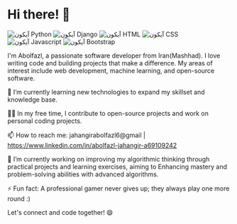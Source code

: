 # Hi there! 👋

![آیکون Python](https://img.icons8.com/color/48/000000/python.png)     ![آیکون Django](https://img.icons8.com/color/48/000000/django.png)     ![آیکون HTML](https://img.icons8.com/color/48/000000/html-5.png)     ![آیکون CSS](https://img.icons8.com/color/48/000000/css3.png)     ![آیکون Javascript](https://img.icons8.com/color/48/000000/javascript.png)     ![آیکون Bootstrap](https://img.icons8.com/color/48/000000/bootstrap.png)

I'm Abolfazl, a passionate software developer from Iran(Mashhad). I love writing code and building projects that make a difference. My areas of interest include web development, machine learning, and open-source software.

🌱 I’m currently learning new technologies to expand my skillset and knowledge base.

👨‍💻 In my free time, I contribute to open-source projects and work on personal coding projects.

📫 How to reach me: jahangirabolfazl6@gmail | https://www.linkedin.com/in/abolfazl-jahangir-a69109242

🔭 I’m currently working on improving my algorithmic thinking through practical projects and learning exercises, aiming to Enhancing mastery and problem-solving abilities with advanced algorithms.

⚡ Fun fact: A professional gamer never gives up; they always play one more round :)

Let's connect and code together! 😄
